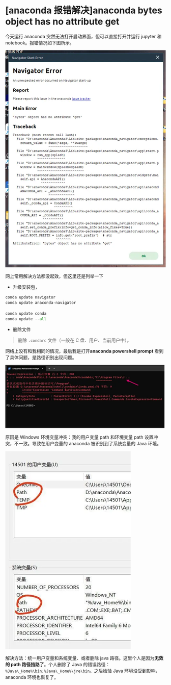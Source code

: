 # [anaconda 报错解决]anaconda bytes object has no attribute get


今天运行 anaconda 突然无法打开启动界面，但可以直接打开并运行 jupyter 和 notebook。报错情况如下图所示。

![看这个的话，我也看不太明白](/img/anaconda.en-20240523120650966.webp)

网上常用解决方法都没起效，但这里还是列举一下

-   升级安装包，

```python
conda update navigator
conda update anaconda-navigator

conda update conda
conda update --all
```

-   删除文件

> 删除 `.condarc` 文件（一般在 C 盘、用户、当前用户中）。

网络上没有和我相同的情况，最后我是打开**anaconda powershell prompt** 看到了具体问题，是路径识别出现问题。

![看这个的话，我也看不太明白](/img/anaconda.zh-cn-20240802122011236.webp)

原因是 Windows 环境变量冲突：我的用户变量 path 和环境变量 path 设置冲突，不一致。导致在用户变量的 anaconda 被识别到了系统变量的 Java 环境。

![解决方法：统一用户变量和系统变量、或者删除java路径](/img/anaconda.zh-cn-20240802115752502.webp)

解决方法：统一用户变量和系统变量、或者删除 java 路径。这里个人是因为**无效的 path 路径挡路了**。个人删除了 Java 的错误路径：`%Java\_Home%\bin;%Java\_Home%\jre\bin`。之后检验 Java 环境没受到影响，anaconda 环境也恢复了。


